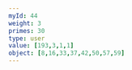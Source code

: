 ```yaml
---
myId: 44
weight: 3
primes: 30
type: user
value: [193,3,1,1]
object: [8,16,33,37,42,50,57,59]
---
```

